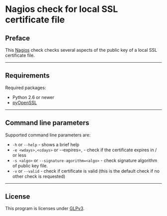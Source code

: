 Nagios check for local SSL certificate file
===============================================

## Preface

This [Nagios](https://www.nagios.org/) check checks several aspects of the public key of a local SSL certificate file.

---

## Requirements

Required packages:

  * Python 2.6 or newer
  * [pyOpenSSL](https://github.com/pyca/pyopenssl)

---

## Command line parameters

Supported command line parameters are:

  * `-h` or `--help` - shows a brief help
  * `-e <wdays>,<cdays>` or --expires=<wdays>,<cdays> - check if the certificate expires in <wdays>/<cdays> or less
  * `-s <algo>` or `--signature-agorithm=<algo>` - check signature algorithm of public key file.
  * `-v` or `--valid` - check if certificate is valid (this is the default check if no other check is requested)

---

## License
This program is licenses under [GLPv3](http://www.gnu.org/copyleft/gpl.html).

